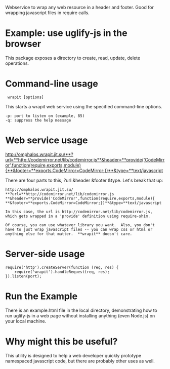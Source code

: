 Webservice to wrap any web resource in a header and footer.  Good for wrapping javascript files in require calls.

Example: use uglify-js in the browser
==================

This package exposes a directory to create, read, update, delete operations.

Command-line usage
==================

     wrapit [options]

This starts a wrapit web service using the specified command-line options.

	-p: port to listen on (example, 85)
	-q: suppress the help message


Web service usage
=================

http://omphalos.wrapit.jit.su/**?url=**http://codemirror.net/lib/codemirror.js**&header=**provide('CodeMirror',function(require,exports,module){**&footer=**exports.CodeMirror=CodeMirror;})**&type=**text/javascript

There are four parts to this, ?url &header &footer &type.  Let's break that up:
	
	http://omphalos.wrapit.jit.su/
	**?url=**http://codemirror.net/lib/codemirror.js
	**&header=**provide('CodeMirror',function(require,exports,module){
	**&footer=**exports.CodeMirror=CodeMirror;})**&type=**text/javascript
	
	In this case, the url is http://codemirror.net/lib/codemirror.js, which gets wrapped in a 'provide' definition using require-shim.  
	
	Of course, you can use whatever library you want.  Also, you don't have to just wrap javascript files -- you can wrap css or html or anything else for that matter.  **wrapit** doesn't care.

Server-side usage
=================

	require('http').createServer(function (req, res) {
		require('wrapit').handleRequest(req, res);
	}).listen(port);
	

Run the Example
===============

There is an example.html file in the local directory, demonstrating how to run uglify-js in a web page without installing anything (even Node.js) on your local machine.

Why might this be useful?
=========================

This utility is designed to help a web developer quickly prototype namespaced javascript code, but there are probably other uses as well.

    


